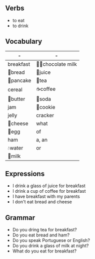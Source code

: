 ## Verbs
- to eat
- to drink
  
## Vocabulary
|    -    |   -     |
|---------|---------|
|breakfast|🍫🥛chocolate milk
|🍞bread|🧃juice
|🥞pancake|🍵tea
|cereal|☕coffee
|🧈butter|🥤soda
|jam|🍪cookie
|jelly|cracker
|🧀cheese|what
|🥚egg|of
|ham|a, an
|💧water|or
|🥛milk|


## Expressions
- I drink a glass of juice for breakfast
- I drink a cup of coffee for breakfast
- I have breakfast with my parents
- I don't eat bread and cheese
  
## Grammar
- Do you dring tea for breakfast?
- Do you eat bread and ham?
- Do you speak Portuguese or English?
- Do you drink a glass of milk at night?
- What do you eat for breakfast?
